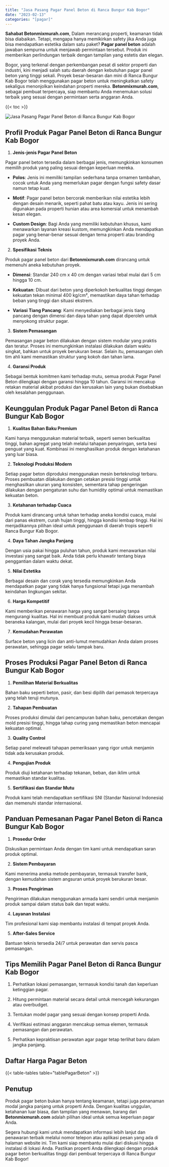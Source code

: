 ```yaml
---
title: "Jasa Pasang Pagar Panel Beton di Ranca Bungur Kab Bogor"
date: "2023-02-13"
categories: "[pagar]"
---
```


**Sahabat Betonmixmurah.com**, Dalam merancang properti, keamanan tidak bisa diabaikan. Tetapi, mengapa hanya memikirkan safety jika Anda juga bisa mendapatkan estetika dalam satu paket? **Pagar panel beton** adalah jawaban sempurna untuk menjawab permintaan tersebut. Produk ini memberikan perlindungan terbaik dengan tampilan yang estetis dan elegan.  

Bogor, yang terkenal dengan perkembangan pesat di sektor properti dan industri, kini menjadi salah satu daerah dengan kebutuhan pagar panel beton yang tinggi sekali. Proyek besar-besaran dan mini di Ranca Bungur Kab Bogor telah menggunakan pagar beton untuk meningkatkan safety sekaligus menonjolkan keindahan properti mereka. **Betonmixmurah.com**, sebagai pembuat terpercaya, siap membantu Anda menemukan solusi terbaik yang sesuai dengan permintaan serta anggaran Anda.

{{< toc >}}

![Jasa Pasang Pagar Panel Beton di Ranca Bungur Kab Bogor](/images/pagar/pagar-beton-02.jpg)

## Profil Produk Pagar Panel Beton di Ranca Bungur Kab Bogor

1. **Jenis-jenis Pagar Panel Beton**  

Pagar panel beton tersedia dalam berbagai jenis, memungkinkan konsumen memilih produk yang paling sesuai dengan keperluan mereka.  

- **Polos**: Jenis ini memiliki tampilan sederhana tanpa ornamen tambahan, cocok untuk Anda yang memerlukan pagar dengan fungsi safety dasar namun tetap kuat.  

- **Motif**: Pagar panel beton bercorak memberikan nilai estetika lebih dengan desain menarik, seperti pahat batu atau kayu. Jenis ini sering digunakan pada properti hunian atau area komersial untuk menambah kesan elegan.  

- **Custom Design**: Bagi Anda yang memiliki kebutuhan khusus, kami menawarkan layanan kreasi kustom, memungkinkan Anda mendapatkan pagar yang benar-benar sesuai dengan tema properti atau branding proyek Anda.  

2. **Spesifikasi Teknis**  

Produk pagar panel beton dari **Betonmixmurah.com** dirancang untuk memenuhi aneka kebutuhan proyek.  

- **Dimensi**: Standar 240 cm x 40 cm dengan variasi tebal mulai dari 5 cm hingga 10 cm.  

- **Kekuatan**: Dibuat dari beton yang diperkokoh berkualitas tinggi dengan kekuatan tekan minimal 400 kg/cm², memastikan daya tahan terhadap beban yang tinggi dan situasi ekstrem.  

- **Variasi Tiang Pancang**: Kami menyediakan berbagai jenis tiang pancang dengan dimensi dan daya tahan yang dapat diperoleh untuk menyokong struktur pagar.  

3. **Sistem Pemasangan**  

Pemasangan pagar beton dilakukan dengan sistem modular yang praktis dan teratur. Proses ini memungkinkan instalasi dilakukan dalam waktu singkat, bahkan untuk proyek berukuran besar. Selain itu, pemasangan oleh tim ahli kami memastikan struktur yang kokoh dan tahan lama.  

4. **Garansi Produk**  

Sebagai bentuk komitmen kami terhadap mutu, semua produk Pagar Panel Beton dilengkapi dengan garansi hingga 10 tahun. Garansi ini mencakup retakan material akibat produksi dan kerusakan lain yang bukan disebabkan oleh kesalahan penggunaan.

## Keunggulan Produk Pagar Panel Beton di Ranca Bungur Kab Bogor 

1. **Kualitas Bahan Baku Premium**  

Kami hanya menggunakan material terbaik, seperti semen berkualitas tinggi, bahan agregat yang telah melalui tahapan penyaringan, serta besi penguat yang kuat. Kombinasi ini menghasilkan produk dengan ketahanan yang luar biasa.  

2. **Teknologi Produksi Modern**  

Setiap pagar beton diproduksi menggunakan mesin berteknologi terbaru. Proses pembuatan dilakukan dengan cetakan presisi tinggi untuk menghasilkan ukuran yang konsisten, sementara tahap pengeringan dilakukan dengan pengaturan suhu dan humidity optimal untuk memastikan kekuatan beton.  

3. **Ketahanan terhadap Cuaca**  

Produk kami dirancang untuk tahan terhadap aneka kondisi cuaca, mulai dari panas ekstrem, curah hujan tinggi, hingga kondisi lembap tinggi. Hal ini menjadikannya pilihan ideal untuk penggunaan di daerah tropis seperti Ranca Bungur Kab Bogor.  

4. **Daya Tahan Jangka Panjang**  

Dengan usia pakai hingga puluhan tahun, produk kami menawarkan nilai investasi yang sangat baik. Anda tidak perlu khawatir tentang biaya penggantian dalam waktu dekat.  

5. **Nilai Estetika**  

Berbagai desain dan corak yang tersedia memungkinkan Anda mendapatkan pagar yang tidak hanya fungsional tetapi juga menambah keindahan lingkungan sekitar.  

6. **Harga Kompetitif**  

Kami memberikan penawaran harga yang sangat bersaing tanpa mengurangi kualitas. Hal ini membuat produk kami mudah diakses untuk beraneka kalangan, mulai dari proyek kecil hingga besar-besaran.  

7. **Kemudahan Perawatan**  

Surface beton yang licin dan anti-lumut memudahkan Anda dalam proses perawatan, sehingga pagar selalu tampak baru.

## Proses Produksi Pagar Panel Beton di Ranca Bungur Kab Bogor

1. **Pemilihan Material Berkualitas**  

Bahan baku seperti beton, pasir, dan besi dipilih dari pemasok terpercaya yang telah teruji mutunya.

2. **Tahapan Pembuatan**  

Proses produksi dimulai dari pencampuran bahan baku, pencetakan dengan mold presisi tinggi, hingga tahap curing yang memastikan beton mencapai kekuatan optimal.

3. **Quality Control**  

Setiap panel melewati tahapan pemeriksaan yang rigor untuk menjamin tidak ada kerusakan produk.

4. **Pengujian Produk**  

Produk diuji ketahanan terhadap tekanan, beban, dan iklim untuk memastikan standar kualitas.

5. **Sertifikasi dan Standar Mutu**  

Produk kami telah mendapatkan sertifikasi SNI (Standar Nasional Indonesia) dan memenuhi standar internasional.

## Panduan Pemesanan Pagar Panel Beton di Ranca Bungur Kab Bogor

1. **Prosedur Order**  

Diskusikan permintaan Anda dengan tim kami untuk mendapatkan saran produk optimal.

2. **Sistem Pembayaran**  

Kami menerima aneka metode pembayaran, termasuk transfer bank, dengan kemudahan sistem angsuran untuk proyek berukuran besar.

3. **Proses Pengiriman**  

Pengiriman dilakukan menggunakan armada kami sendiri untuk menjamin produk sampai dalam status baik dan tepat waktu.

4. **Layanan Instalasi**  

Tim profesional kami siap membantu instalasi di tempat proyek Anda.

5. **After-Sales Service**  

Bantuan teknis tersedia 24/7 untuk perawatan dan servis pasca pemasangan.

## Tips Memilih Pagar Panel Beton di Ranca Bungur Kab Bogor

1. Perhatikan lokasi pemasangan, termasuk kondisi tanah dan keperluan ketinggian pagar.  

2. Hitung permintaan material secara detail untuk mencegah kekurangan atau overbudget.  

3. Tentukan model pagar yang sesuai dengan konsep properti Anda.  

4. Verifikasi estimasi anggaran mencakup semua elemen, termasuk pemasangan dan perawatan.  

5. Perhatikan kepraktisan perawatan agar pagar tetap terlihat baru dalam jangka panjang.

## Daftar Harga Pagar Beton

{{< table-tables table="tablePagarBeton" >}}

## Penutup

Produk pagar beton bukan hanya tentang keamanan, tetapi juga penanaman modal jangka panjang untuk properti Anda. Dengan kualitas unggulan, ketahanan luar biasa, dan tampilan yang menawan, barang dari **Betonmixmurah.com** adalah pilihan ideal untuk semua keperluan pagar Anda.  

Segera hubungi kami untuk mendapatkan informasi lebih lanjut dan penawaran terbaik melalui nomor telepon atau aplikasi pesan yang ada di halaman website ini. Tim kami siap membantu mulai dari diskusi hingga instalasi di lokasi Anda. Pastikan properti Anda dilengkapi dengan produk pagar beton berkualitas tinggi dari pembuat terpercaya di Ranca Bungur Kab Bogor!